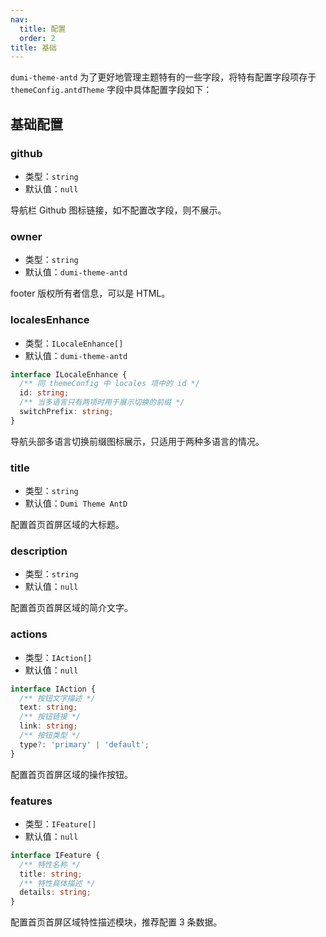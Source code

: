 ```yaml
---
nav:
  title: 配置
  order: 2
title: 基础
---
```


`dumi-theme-antd` 为了更好地管理主题特有的一些字段，将特有配置字段项存于 `themeConfig.antdTheme` 字段中具体配置字段如下：

## 基础配置

### github

- 类型：`string`
- 默认值：`null`

导航栏 Github 图标链接，如不配置改字段，则不展示。

### owner

- 类型：`string`
- 默认值：`dumi-theme-antd`

footer 版权所有者信息，可以是 HTML。

### localesEnhance

- 类型：`ILocaleEnhance[]`
- 默认值：`dumi-theme-antd`

```ts
interface ILocaleEnhance {
  /** 同 themeConfig 中 locales 项中的 id */
  id: string;
  /** 当多语言只有两项时用于展示切换的前缀 */
  switchPrefix: string;
}
```

导航头部多语言切换前缀图标展示，只适用于两种多语言的情况。

### title

- 类型：`string`
- 默认值：`Dumi Theme AntD`

配置首页首屏区域的大标题。

### description

- 类型：`string`
- 默认值：`null`

配置首页首屏区域的简介文字。

### actions

- 类型：`IAction[]`
- 默认值：`null`

```ts
interface IAction {
  /** 按钮文字描述 */
  text: string;
  /** 按钮链接 */
  link: string;
  /** 按钮类型 */
  type?: 'primary' | 'default';
}
```

配置首页首屏区域的操作按钮。

### features

- 类型：`IFeature[]`
- 默认值：`null`

```ts
interface IFeature {
  /** 特性名称 */
  title: string;
  /** 特性具体描述 */
  details: string;
}
```

配置首页首屏区域特性描述模块，推荐配置 3 条数据。
